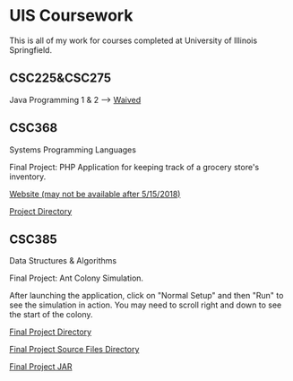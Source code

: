 UIS Coursework
==============

This is all of my work for courses completed at University of Illinois
Springfield.

CSC225&CSC275
-------------

Java Programming 1 & 2  --> [Waived](https://github.com/nnard1616/UoHelsinki--Java_Programming_MOOCs)

CSC368
------

Systems Programming Languages

Final Project: PHP Application for keeping track of a grocery store's inventory.

[Website (may not be available after 5/15/2018)](https://uisacad5.uis.edu/~nnard2/index.php)

[Project Directory](https://github.com/nnard1616/UIS/tree/master/CSC368/finalProject)

CSC385
------

Data Structures & Algorithms

Final Project:  Ant Colony Simulation.

After launching the application, click on "Normal Setup" and then "Run" to see the simulation in action.  You may need to scroll right and down to see the start of the colony.

[Final Project Directory](https://github.com/nnard1616/UIS/tree/master/CSC385/semesterProject)

[Final Project Source Files Directory](https://github.com/nnard1616/UIS/tree/master/CSC385/semesterProject/AntColonySimulation/src)

[Final Project JAR](https://github.com/nnard1616/UIS/raw/master/CSC385/semesterProject/AntColonySimulation/dist/AntColonySimulation.jar)

